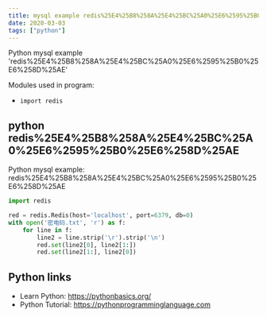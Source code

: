 ```yaml
---
title: mysql example redis%25E4%25B8%258A%25E4%25BC%25A0%25E6%2595%25B0%25E6%258D%25AE (snippet)
date: 2020-03-03
tags: ["python"]
---
```

Python mysql example 'redis%25E4%25B8%258A%25E4%25BC%25A0%25E6%2595%25B0%25E6%258D%25AE'


Modules used in program: 
* `import redis`

## python redis%25E4%25B8%258A%25E4%25BC%25A0%25E6%2595%25B0%25E6%258D%25AE

Python mysql example: redis%25E4%25B8%258A%25E4%25BC%25A0%25E6%2595%25B0%25E6%258D%25AE

```python
import redis

red = redis.Redis(host='localhost', port=6379, db=0)
with open('密电码.txt', 'r') as f:
    for line in f:
        line2 = line.strip('\r').strip('\n')
        red.set(line2[0], line2[1:])
        red.set(line2[1:], line2[0])

```

## Python links

- Learn Python: https://pythonbasics.org/
- Python Tutorial: https://pythonprogramminglanguage.com
